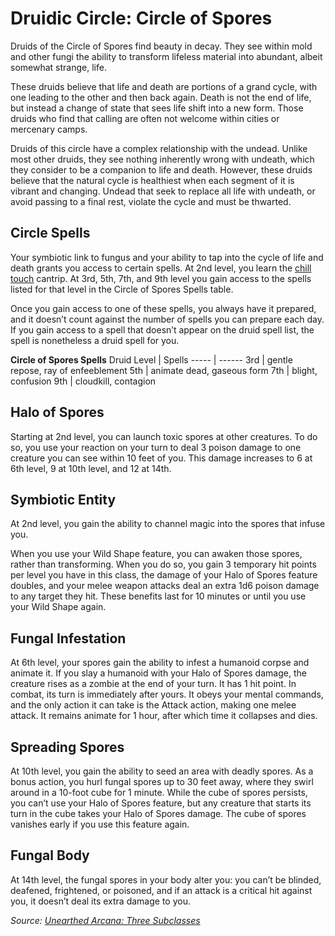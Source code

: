 # Druidic Circle: Circle of Spores
Druids of the Circle of Spores find beauty in decay. They see within mold and other fungi the ability to transform lifeless material into abundant, albeit somewhat strange, life.

These druids believe that life and death are portions of a grand cycle, with one leading to the other and then back again. Death is not the end of life, but instead a change of state that sees life shift into a new form. Those druids who find that calling are often not welcome within cities or mercenary camps. 

Druids of this circle have a complex relationship with the undead. Unlike most other druids, they see nothing inherently wrong with undeath, which they consider to be a companion to life and death. However, these druids believe that the natural cycle is healthiest when each segment of it is vibrant and changing. Undead that seek to replace all life with undeath, or avoid passing to a final rest, violate the cycle and must be thwarted.

## Circle Spells
Your symbiotic link to fungus and your ability to tap into the cycle of life and death grants you access to certain spells. At 2nd level, you learn the [chill touch](https://www.dndbeyond.com/spells/chill-touch) cantrip. At 3rd, 5th, 7th, and 9th level you gain access to the spells listed for that level in the Circle of Spores Spells table.

Once you gain access to one of these spells, you always have it prepared, and it doesn’t count against the number of spells you can prepare each day. If you gain access to a spell that doesn’t appear on the druid spell list, the spell is nonetheless a druid spell for you.

**Circle of Spores Spells**
Druid Level | Spells
----- | ------
3rd | gentle repose, ray of enfeeblement
5th | animate dead, gaseous form
7th | blight, confusion
9th | cloudkill, contagion

## Halo of Spores
Starting at 2nd level, you can launch toxic spores at other creatures. To do so, you use your reaction on your turn to deal 3 poison damage to one creature you can see within 10 feet of you. This damage increases to 6 at 6th level, 9 at 10th level, and 12 at 14th.

## Symbiotic Entity
At 2nd level, you gain the ability to channel magic into the spores that infuse you.

When you use your Wild Shape feature, you can awaken those spores, rather than transforming. When you do so, you gain 3 temporary hit points per level you have in this class, the damage of your Halo of Spores feature doubles, and your melee weapon attacks deal an extra 1d6 poison damage to any target they hit. These benefits last for 10 minutes or until you use your Wild Shape again.

## Fungal Infestation
At 6th level, your spores gain the ability to infest a humanoid corpse and animate it.
If you slay a humanoid with your Halo of Spores damage, the creature rises as a zombie at the end of your turn. It has 1 hit point. In combat, its turn is immediately after yours. It obeys your mental commands, and the only action it can take is the Attack action, making one melee attack. It remains animate for 1 hour, after which time it collapses and dies.

## Spreading Spores
At 10th level, you gain the ability to seed an area with deadly spores. As a bonus action, you hurl fungal spores up to 30 feet away, where they swirl around in a 10-foot cube for 1 minute. While the cube of spores persists, you can’t use your Halo of Spores feature, but any creature that starts its turn in the cube takes your Halo of Spores damage. The cube of spores vanishes early if you use this feature again.

## Fungal Body
At 14th level, the fungal spores in your body alter you: you can’t be blinded, deafened, frightened, or poisoned, and if an attack is a critical hit against you, it doesn’t deal its extra damage to you.

*Source: [Unearthed Arcana: Three Subclasses](https://dnd.wizards.com/articles/unearthed-arcana/three-subclasses)*